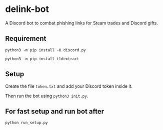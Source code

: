 # delink-bot
A Discord bot to combat phishing links for Steam trades and Discord gifts.

## Requirement
`python3 -m pip install -U discord.py`

`python3 -m pip install tldextract`

## Setup
Create the file `token.txt` and add your Discord token inside it.

Then run the bot using `python3 init.py`.

## For fast setup and run bot after

`python run_setup.py`